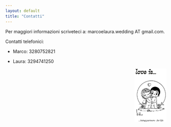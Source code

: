 ```yaml
---
layout: default
title: "Contatti"
---
```


Per maggiori informazioni scriveteci a: marcoelaura.wedding AT gmail.com.

Contatti telefonici:
<ul>
<li><p>Marco: 3280752821</p></li>
<li><p>Laura: 3294741250</p></li>
</ul>  


<img align="right" src="/Contatti/loveis.jpeg" width="100"> 
